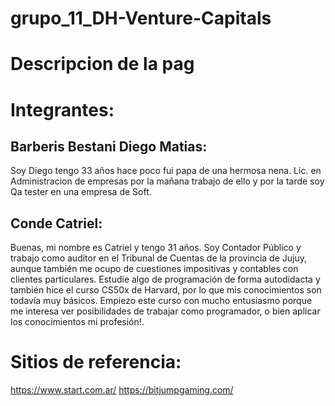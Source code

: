 # grupo_11_DH-Venture-Capitals

# Descripcion de la pag
# Integrantes:
## Barberis Bestani Diego Matias:
Soy Diego tengo 33 años hace poco fui papa de una hermosa nena.
Lic. en Administracion de empresas por la mañana trabajo de ello y por la tarde soy Qa tester en una empresa de Soft.

## Conde Catriel:
Buenas, mi nombre es Catriel y tengo 31 años. Soy Contador Público y trabajo como auditor en el Tribunal de Cuentas de la provincia de Jujuy, aunque también me ocupo de cuestiones impositivas y contables con clientes particulares.
Estudie algo de programación de forma autodidacta y también hice el curso CS50x de Harvard, por lo que mis conocimientos son todavía muy básicos.
Empiezo este curso con mucho entusiasmo porque me interesa ver posibilidades de trabajar como programador, o bien aplicar los conocimientos  mi profesión!.


# Sitios de referencia:
https://www.start.com.ar/
https://bitjumpgaming.com/
